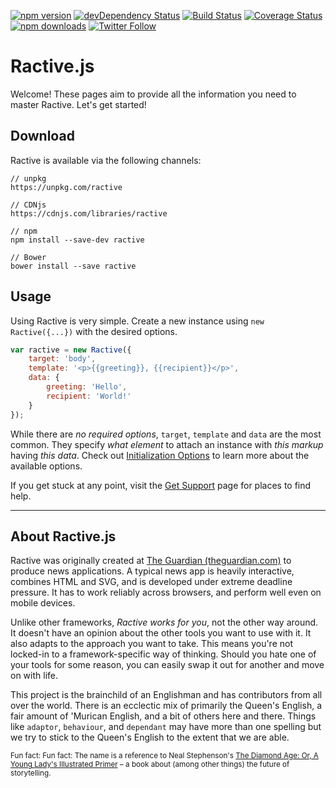 [![npm version](https://img.shields.io/npm/v/ractive.svg?style=flat-square)](https://www.npmjs.com/package/ractive)
[![devDependency Status](https://img.shields.io/david/dev/ractivejs/ractive.svg?style=flat-square)](https://david-dm.org/RactiveJS/Ractive#info=devDependencies)
[![Build Status](https://img.shields.io/travis/ractivejs/ractive/dev.svg?style=flat-square)](https://travis-ci.org/ractivejs/ractive)
[![Coverage Status](https://img.shields.io/coveralls/ractivejs/ractive/dev.svg?style=flat-square)](https://coveralls.io/github/ractivejs/ractive?branch=dev)
[![npm downloads](https://img.shields.io/npm/dm/ractive.svg?style=flat-square)](https://www.npmjs.com/package/ractive)
[![Twitter Follow](https://img.shields.io/twitter/follow/ractivejs.svg?style=flat-square)](https://twitter.com/ractivejs)

# Ractive.js

Welcome! These pages aim to provide all the information you need to master Ractive. Let's get started!

## Download

Ractive is available via the following channels:

```
// unpkg
https://unpkg.com/ractive

// CDNjs
https://cdnjs.com/libraries/ractive

// npm
npm install --save-dev ractive

// Bower
bower install --save ractive
```


## Usage

Using Ractive is very simple. Create a new instance using `new Ractive({...})` with the desired options.

<div data-playground="N4IgFiBcoE5SBTAJgcwSANCAzlA2gLoC+WALvADxICWAbgATVIC8AOiALYCG1AduwD4KAehq0BmHPBj1m9XggDu9AEpcAxqToIAFMFb9SpLjDSlI9AOQBibn0sYDrIwg4AHADZdSCC5YpuAsDAKDAICFq8KEQk9MFh6tRu1Ai8pDEigQ5OpEjeXBb6hs6h4ZEofgASCB4eAPbZxaQJSSlpfgDqdTAeSACEljlEBkQAlADckurwIERAA"></div>

```js
var ractive = new Ractive({
    target: 'body',
    template: '<p>{{greeting}}, {{recipient}}</p>',
    data: {
        greeting: 'Hello',
        recipient: 'World!'
    }
});
```

While there are _no required options_, `target`, `template` and `data` are the most common. They specify _what element_ to attach an instance with _this markup_ having _this data_. Check out [Initialization Options](API/Initialization-Options.md) to learn more about the available options.

If you get stuck at any point, visit the [Get Support](Get-Started/Support.md) page for places to find help.

---

## About Ractive.js

Ractive was originally created at [The Guardian (theguardian.com)](https://www.theguardian.com/) to produce news applications. A typical news app is heavily interactive, combines HTML and SVG, and is developed under extreme deadline pressure. It has to work reliably across browsers, and perform well even on mobile devices.

Unlike other frameworks, *Ractive works for you*, not the other way around. It doesn't have an opinion about the other tools you want to use with it. It also adapts to the approach you want to take. This means you're not locked-in to a framework-specific way of thinking. Should you hate one of your tools for some reason, you can easily swap it out for another and move on with life.

This project is the brainchild of an Englishman and has contributors from all over the world. There is an ecclectic mix of primarily the Queen's English, a fair amount of 'Murican English, and a bit of others here and there. Things like `adaptor`, `behaviour`, and `dependant` may have more than one spelling but we try to stick to the Queen's English to the extent that we are able.

<small>Fun fact: Fun fact: The name is a reference to Neal Stephenson's [The Diamond Age: Or, A Young Lady's Illustrated Primer](http://en.wikipedia.org/wiki/The_Diamond_Age) – a book about (among other things) the future of storytelling.</small>

